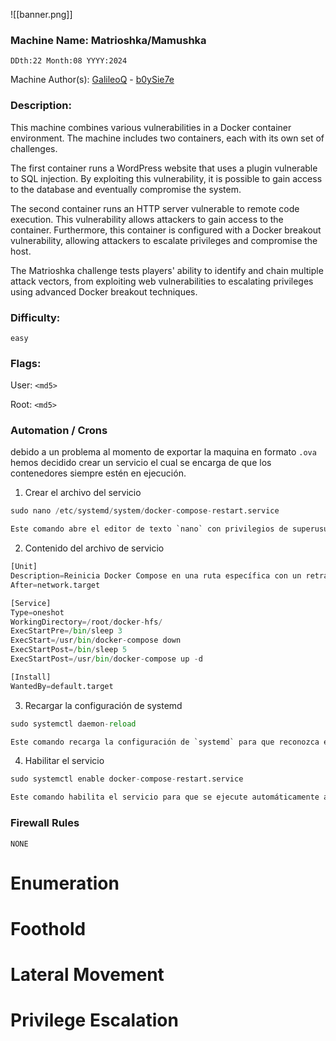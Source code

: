 ![[banner.png]]
### Machine Name: Matrioshka/Mamushka

`​DDth:22 Month:08 YYYY:2024`

Machine Author(s): [GalileoQ](https://app.hackthebox.com/profile/overview) - [b0ySie7e](https://app.hackthebox.com/users/417609) 

### Description:
This machine combines various vulnerabilities in a Docker container environment. The machine includes two containers, each with its own set of challenges.

The first container runs a WordPress website that uses a plugin vulnerable to SQL injection. By exploiting this vulnerability, it is possible to gain access to the database and eventually compromise the system.

The second container runs an HTTP server vulnerable to remote code execution. This vulnerability allows attackers to gain access to the container. Furthermore, this container is configured with a Docker breakout vulnerability, allowing attackers to escalate privileges and compromise the host.

The Matrioshka challenge tests players' ability to identify and chain multiple attack vectors, from exploiting web vulnerabilities to escalating privileges using advanced Docker breakout techniques.

### Difficulty:

`easy`

### Flags:

User: `<md5>`

Root: `<md5>`

### Automation / Crons
debido a un problema al momento de exportar la maquina en formato `.ova` hemos decidido crear un servicio el cual se encarga de que los contenedores siempre estén en ejecución. 

1) Crear el archivo del servicio
```python
sudo nano /etc/systemd/system/docker-compose-restart.service

Este comando abre el editor de texto `nano` con privilegios de superusuario (`sudo`) para crear o editar un archivo de servicio de `systemd` llamado `docker-compose-restart.service`.

```

2) Contenido del archivo de servicio
```python
[Unit]
Description=Reinicia Docker Compose en una ruta específica con un retraso después del inicio completo
After=network.target

[Service]
Type=oneshot
WorkingDirectory=/root/docker-hfs/
ExecStartPre=/bin/sleep 3
ExecStart=/usr/bin/docker-compose down
ExecStartPost=/bin/sleep 5
ExecStartPost=/usr/bin/docker-compose up -d

[Install]
WantedBy=default.target


```

3) Recargar la configuración de systemd
```python
sudo systemctl daemon-reload

Este comando recarga la configuración de `systemd` para que reconozca el nuevo archivo de servicio.
```

4) Habilitar el servicio
```python
sudo systemctl enable docker-compose-restart.service

Este comando habilita el servicio para que se ejecute automáticamente al iniciar el sistema.
```
### Firewall Rules
`NONE`

# Enumeration

[](https://github.com/hackthebox/writeup-templates/blob/master/machine/Machine_Name.md#enumeration)

# Foothold

[](https://github.com/hackthebox/writeup-templates/blob/master/machine/Machine_Name.md#foothold)

# Lateral Movement

[](https://github.com/hackthebox/writeup-templates/blob/master/machine/Machine_Name.md#lateral-movement)

# Privilege Escalation